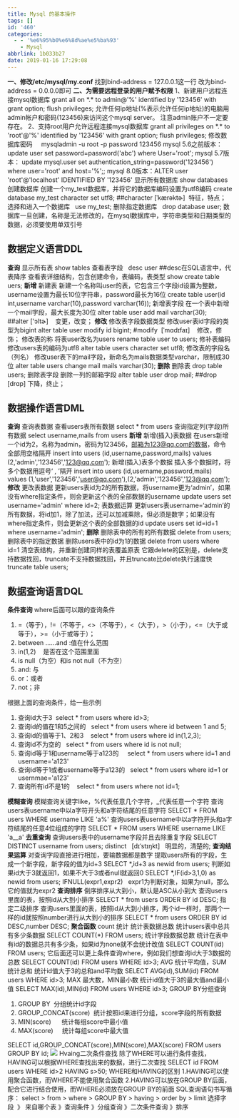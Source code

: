 ```yaml
---
title: Mysql 的基本操作
tags: []
id: '460'
categories:
  - - '%e6%95%b0%e6%8d%ae%e5%ba%93'
    - Mysql
abbrlink: 1b033b27
date: 2019-01-16 17:29:08
---
```


**一、修改/etc/mysql/my.conf** 找到bind-address = 127.0.0.1这一行 改为bind-address = 0.0.0.0即可 **二、为需要远程登录的用户赋予权限** 1、新建用户远程连接mysql数据库 grant all on \*.\* to admin@'%' identified by '123456' with grant option; flush privileges; 允许任何ip地址(%表示允许任何ip地址)的电脑用admin帐户和密码(123456)来访问这个mysql server。 注意admin账户不一定要存在。 2、支持root用户允许远程连接mysql数据库 grant all privileges on \*.\* to 'root'@'%' identified by '123456' with grant option; flush privileges; 修改数据库密码     mysqladmin -u root -p password 123456 mysql 5.6之前版本： update user set password=password('abc') where User='root'; mysql 5.7版本： update mysql.user set authentication\_string=password('123456') where user='root' and host='%';; mysql 8.0版本：ALTER user 'root'@'localhost' IDENTIFIED BY '123456' 显示所有数据库 show databases 创建数据库 创建一个my\_test数据库，并将它的数据库编码设置为utf8编码 create database my\_test character set utf8; ##character \[ˈkærəktɚ\]  特征，特点； 选择和进入一个数据库   use my\_test; 删除指定数据库   drop database user; 数据库一旦创建，名称是无法修改的，在mysql数据库中，字符串类型和日期类型的数据，必须要使用单双引号

## 数据定义语言DDL

**查询** 显示所有表 show tables 查看表字段   desc user ##desc在SQL语言中，代表降序 查看表详细结构，包含创建命令，表编码，表类型 show create table uers; **新增** 新建表 新建一个名称叫user的表，它包含三个字段id设置为整数，username设置为最长10位字符串，password最长为16位 create table user(id int,username varchar(10),password varchar(16)); 新增表字段 在一个表中新增一个mail字段，最大长度为30位 alter table user add mail varchar(30); ##alter \['ɔltɚ\]    变更，改变； **修改** 修改表字段数据类型 修改user表id字段的类型为bigint alter table user modify id bigint; #modify  \[ˈmɑdɪfaɪ\]    修改，修饰； 修改表的称 将表user改名为users rename table user to users; 修补表编码 修改users表的编码为utf8 alter table users character set utf8; 修改表的字段名（列名） 修改user表下的mail字段，新命名为mails数据类型varchar，限制成30位 alter table users change mail mails varchar(30); **删除** 删除表 drop table users; 删除表字段 删除一列的邮箱字段 alter table user drop mail; ##drop \[drɑp\] 下降，终止；

## 数据操作语言DML

**查询** 查询表数据 查看users表所有数据 select \* from users 查询指定列(字段)所有数据 select username,mails from users **新增** 新增(插入)表数据 在users新增一个id为2，名称为admin，密码为123456，邮箱为123@qq.com的数据，命令全部用空格隔开 insert into users (id,username,password,mails) values (2,'admin','123456','123@qq.com'); 新增(插入)表多个数据 插入多个数据时，将多个数据用逗号‘ , ’隔开 insert into users (id,username,password,mails) values (1,'user','123456','user@qq.com'),(2,'admin','123456','123@qq.com'); **修改** 更改表数据 更新users表id为2的所有数据，将username更为‘admin’，如果没有where指定条件，则会更新这个表的全部数据的username update users set username='admin' where id=2; 表数据运算 更新users表username=‘admin’的所有数据，将id加1，除了加法，还可以加减乘除，但必须是数字；如果没有where指定条件，则会更新这个表的全部数据的id update users set id=id+1 where username='admin'; **删除** 删除表中的所有的所有数据 delete from users; 删除表中的指定数据 删除users表中的id为1的数据 delete from users where id=1 清空表结构，并重新创建同样的表覆盖原表 它跟delete的区别是，delete支持数据找回，truncate不支持数据找回，并且truncate比delete执行速度快 truncate table users;

## 数据查询语言DQL

**条件查询** where后面可以跟的查询条件

1.  \=（等于），!=（不等于，<>（不等于），<（大于），>（小于），<=（大于或等于），>=（小于或等于）；
2.  between ......and :值在什么范围
3.  in(1,2)    是否在这个范围里面
4.  is null（为空）和is not null（不为空）
5.  and: 与
6.  or：或者
7.  not；非

根据上面的查询条件，给一些示例

1.  查询id大于3  select \* from users where id>3;
2.  查询id的值在1和5之间的   select \* from users where id between 1 and 5;
3.  查询id的值等于1、2和3    select \* from users where id in(1,2,3);
4.  查询id不为空的   select \* from users where id is not null;
5.  查询id等于1和username等于a123的     select \* from users where id=1 and username='a123'
6.  查询id等于1或者username等于a123的   select \* from users where id=1 or usernmae='a123'
7.  查询所有id不是1的    select \* from users where not id=1;

**模糊查询** 模糊查询关键字like，%代表任意几个字符，\_代表任意一个字符 查询users表username中以a字符开头和a字符结尾的任意字符 SELECT \* FROM users WHERE username LIKE 'a%' 查询users表username中以a字符开头和a字符结尾的任意4位组成的字符 SELECT \* FROM users WHERE username LIKE 'a\_\_a' **去重查询** 查询users表中的username字段并且去除重复字段 SELECT DISTINCT username from users; distinct   \[dɪˈstɪŋkt\]   明显的，清楚的; **查询结果运算** 对查询字段直接进行相加，要输数据都是数字 提取users所有的字段，生成一个新字段，新字段的值为id+3 SELECT \*,id+3 as newid from users; 判断如果id大于3就返回1，如果不大于3或者null就返回0 SELECT \*,IF(id>3,1,0) as newid from users; IFNULL(expr1,expr2)   expr1为判断对象，如果为null，那么它的值就为expr2 **查询排序** 倒序排序从大到小，默认是ASC从小到大 查询users里面的表，按照id从大到小排序 SELECT \* from users ORDER BY id DESC; 指定二级排序 查询users里面的表，按照id从大到小排序，两个id一样时，那两个一样的id就按照number进行从大到小的排序 SELECT \* from users ORDER BY id DESC,number DESC; **聚合函数** count 统计 统计表数据总数 统计users表中总共有多少条数据 SELECT COUNT(\*) FROM users; 统计字段数据总数 统计在表中有id的数据总共有多少条，如果id为none就不会统计改值 SELECT COUNT(id) FROM users; 它后面还可以更上条件查询where，例如我们想查询id大于3数据的总数 SELECT COUNT(id) FROM users WHERE id>3; AVG 统计平均值，SUM统计总和 统计id值大于3的总和and平均数 SELECT AVG(id),SUM(id) FROM users WHERE id>3; MAX 最大数，MIN最小数 统计id值大于3的最大值and最小值 SELECT MAX(id),MIN(id) FROM users WHERE id>3; GROUP BY分组查询

1.  GROUP BY  分组统计id字段
2.  GROUP\_CONCAT(score)  统计按照id来进行分组，score字段的所有数据
3.  MIN(score)      统计每组score中最小值
4.  MAX(score)     统计每组score中最大值

SELECT id,GROUP\_CONCAT(score),MIN(score),MAX(score) FROM users GROUP BY id; ![](https://post.332b.com/wp-content/uploads/2019/01/QQ截图20190123172412.png) Hvaing二次条件查找 除了WHERE可以进行条件查找，HAVING可以根据WHERE查找出来的数据，进行二次查找 SELECT id FROM users WHERE id>2 HAVING s>50; WHERE和HAVING的区别 1.HAVING可以使用聚合函数，而WHERE不能使用聚合函数 2.HAVING可以放在GROUP BY后面，配合它进行结合使用，而WHERE必须放在GROUP BY的前面 SQL查询语句书写循序： select > from > where > GROUP BY > having > order by > limit 选择字段  》 来自哪个表 》查询条件 》分组查询 》二次条件查询 》排序